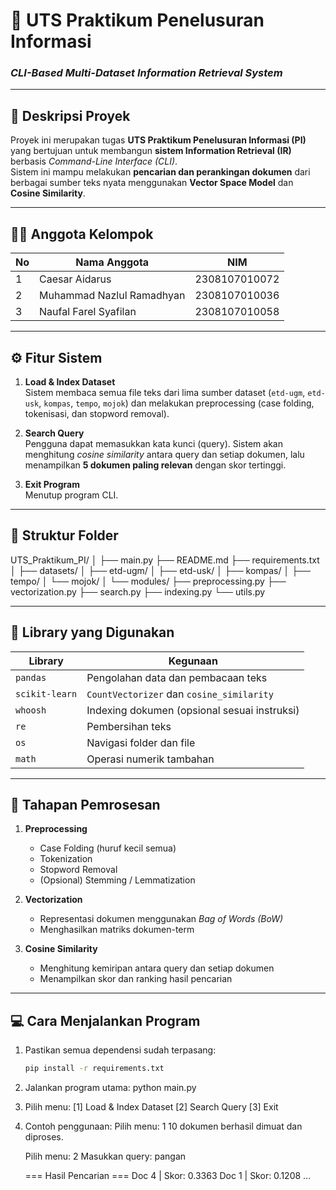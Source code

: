 # 🧠 UTS Praktikum Penelusuran Informasi  
### *CLI-Based Multi-Dataset Information Retrieval System*

---

## 📌 Deskripsi Proyek
Proyek ini merupakan tugas **UTS Praktikum Penelusuran Informasi (PI)** yang bertujuan untuk membangun **sistem Information Retrieval (IR)** berbasis *Command-Line Interface (CLI)*.  
Sistem ini mampu melakukan **pencarian dan perankingan dokumen** dari berbagai sumber teks nyata menggunakan **Vector Space Model** dan **Cosine Similarity**.

---

## 👨‍💻 Anggota Kelompok
| No | Nama Anggota | NIM |
|----|---------------|-----|
| 1 | Caesar Aidarus | 2308107010072 |
| 2 | Muhammad Nazlul Ramadhyan | 2308107010036 |
| 3 | Naufal Farel Syafilan | 2308107010058 |

---

## ⚙️ Fitur Sistem
1. **Load & Index Dataset**  
   Sistem membaca semua file teks dari lima sumber dataset (`etd-ugm`, `etd-usk`, `kompas`, `tempo`, `mojok`) dan melakukan preprocessing (case folding, tokenisasi, dan stopword removal).

2. **Search Query**  
   Pengguna dapat memasukkan kata kunci (query). Sistem akan menghitung *cosine similarity* antara query dan setiap dokumen, lalu menampilkan **5 dokumen paling relevan** dengan skor tertinggi.

3. **Exit Program**  
   Menutup program CLI.

---

## 📂 Struktur Folder
UTS_Praktikum_PI/
│
├── main.py
├── README.md
├── requirements.txt
│
├── datasets/
│ ├── etd-ugm/
│ ├── etd-usk/
│ ├── kompas/
│ ├── tempo/
│ └── mojok/
│
└── modules/
├── preprocessing.py
├── vectorization.py
├── search.py
├── indexing.py
└── utils.py


---

## 🧰 Library yang Digunakan
| Library | Kegunaan |
|----------|-----------|
| `pandas` | Pengolahan data dan pembacaan teks |
| `scikit-learn` | `CountVectorizer` dan `cosine_similarity` |
| `whoosh` | Indexing dokumen (opsional sesuai instruksi) |
| `re` | Pembersihan teks |
| `os` | Navigasi folder dan file |
| `math` | Operasi numerik tambahan |

---

## 🧹 Tahapan Pemrosesan
1. **Preprocessing**
   - Case Folding (huruf kecil semua)
   - Tokenization
   - Stopword Removal  
   - (Opsional) Stemming / Lemmatization

2. **Vectorization**
   - Representasi dokumen menggunakan *Bag of Words (BoW)*  
   - Menghasilkan matriks dokumen-term

3. **Cosine Similarity**
   - Menghitung kemiripan antara query dan setiap dokumen  
   - Menampilkan skor dan ranking hasil pencarian

---

## 💻 Cara Menjalankan Program
1. Pastikan semua dependensi sudah terpasang:
   ```bash
   pip install -r requirements.txt

2. Jalankan program utama:
    python main.py

3. Pilih menu:
    [1] Load & Index Dataset
    [2] Search Query
    [3] Exit

4. Contoh penggunaan:
    Pilih menu: 1
    10 dokumen berhasil dimuat dan diproses.

    Pilih menu: 2
    Masukkan query: pangan

    === Hasil Pencarian ===
    Doc 4 | Skor: 0.3363
    Doc 1 | Skor: 0.1208
    ...




